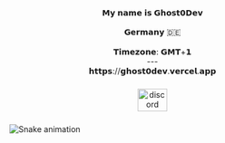 <br clear="both">

<p align="center">𝗠𝘆 𝗻𝗮𝗺𝗲 𝗶𝘀 𝗚𝗵𝗼𝘀𝘁𝟬𝗗𝗲𝘃<br><br>𝗚𝗲𝗿𝗺𝗮𝗻𝘆 🇩🇪<br><br>𝗧𝗶𝗺𝗲𝘇𝗼𝗻𝗲: 𝗚𝗠𝗧+𝟭<br>---<br>𝗵𝘁𝘁𝗽𝘀://𝗴𝗵𝗼𝘀𝘁𝟬𝗱𝗲𝘃.𝘃𝗲𝗿𝗰𝗲𝗹.𝗮𝗽𝗽</p>

###

<div align="center">
  <img src="https://raw.githubusercontent.com/maurodesouza/profile-readme-generator/master/src/assets/icons/social/discord/default.svg" width="52" height="40" alt="discord logo"  />
</div>

###

<img src="https://raw.githubusercontent.com/Ghost0Dev/Ghost0Dev/refs/heads/main/snake.yml" alt="Snake animation" />

###
